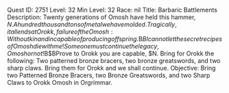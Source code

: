 Quest ID: 2751
Level: 32
Min Level: 32
Race: nil
Title: Barbaric Battlements
Description: Twenty generations of Omosh have held this hammer, $N. A hundred thousand tons of metal we have molded. Tragically, it all ends at Orokk, failure of the Omosh: Without kin and incapable of producing offspring.$B$BI cannot let the secret recipes of Omosh die with me! Someone must continue the legacy, Omosh or not!$B$BProve to Orokk you are capable, $N. Bring for Orokk the following: Two patterned bronze bracers, two bronze greatswords, and two sharp claws. Bring them for Orokk and we shall continue.
Objective: Bring two Patterned Bronze Bracers, two Bronze Greatswords, and two Sharp Claws to Orokk Omosh in Orgrimmar.
